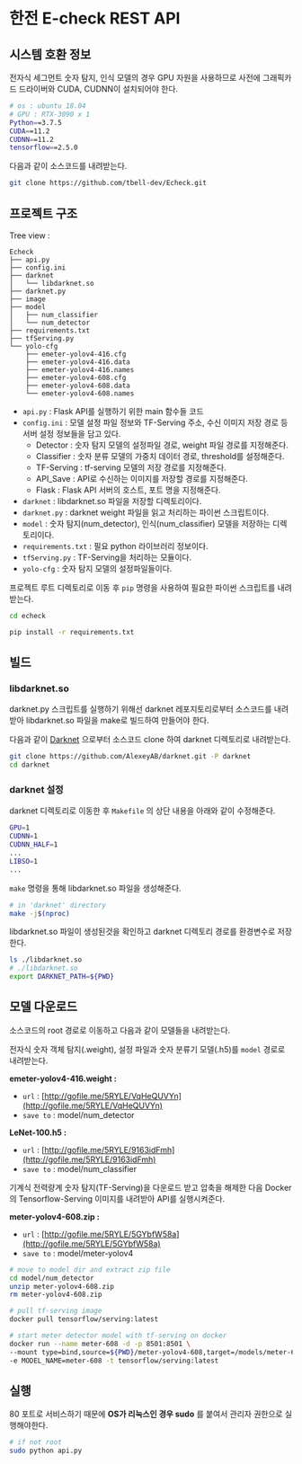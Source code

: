 # 한전 E-check REST API

## 시스템 호환 정보

전자식 세그먼트 숫자 탐지, 인식 모델의 경우 GPU 자원을 사용하므로 사전에 그래픽카드 드라이버와 CUDA, CUDNN이 설치되어야 한다.

```bash
# os : ubuntu 18.04
# GPU : RTX-3090 x 1
Python==3.7.5
CUDA==11.2
CUDNN==11.2
tensorflow==2.5.0
```

다음과 같이 소스코드를 내려받는다.

```bash
git clone https://github.com/tbell-dev/Echeck.git
```

## 프로젝트 구조

Tree view : 

```
Echeck
├── api.py
├── config.ini
├── darknet
│   └── libdarknet.so
├── darknet.py
├── image
├── model
│   ├── num_classifier
│   └── num_detector
├── requirements.txt
├── tfServing.py
└── yolo-cfg
    ├── emeter-yolov4-416.cfg
    ├── emeter-yolov4-416.data
    ├── emeter-yolov4-416.names
    ├── emeter-yolov4-608.cfg
    ├── emeter-yolov4-608.data
    └── emeter-yolov4-608.names
```

- `api.py` : Flask API를 실행하기 위한 main 함수들 코드
- `config.ini` : 모델 설정 파일 정보와 TF-Serving 주소, 수신 이미지 저장 경로 등 서버 설정 정보들을 담고 있다.
    - Detector : 숫자 탐지 모델의 설정파일 경로, weight 파일 경로를 지정해준다.
    - Classifier : 숫자 분류 모델의 가중치 데이터 경로, threshold를 설정해준다.
    - TF-Serving : tf-serving 모델의 저장 경로를 지정해준다.
    - API_Save : API로 수신하는 이미지를 저장할 경로를 지정해준다.
    - Flask : Flask API 서버의 호스트, 포트 명을 지정해준다.
- `darknet` : libdarknet.so 파일을 저장할 디렉토리이다.
- `darknet.py` : darknet weight 파일을 읽고 처리하는 파이썬 스크립트이다.
- `model` : 숫자 탐지(num_detector), 인식(num_classifier) 모델을 저장하는 디렉토리이다.
- `requirements.txt` : 필요 python 라이브러리 정보이다.
- `tfServing.py` : TF-Serving을 처리하는 모듈이다.
- `yolo-cfg` : 숫자 탐지 모델의 설정파일들이다.

프로젝트 루트 디렉토리로 이동 후 `pip` 명령을 사용하여 필요한 파이썬 스크립트를 내려받는다.

```bash
cd echeck
```

```bash
pip install -r requirements.txt
```

## 빌드

### libdarknet.so
darknet.py 스크립트를 실행하기 위해선 darknet 레포지토리로부터 소스코드를 내려받아 libdarknet.so 파일을 make로 빌드하여 만들어야 한다.

다음과 같이 [Darknet](https://github.com/AlexeyAB/darknet.git) 으로부터 소스코드 clone 하여 darknet 디렉토리로 내려받는다.

```bash
git clone https://github.com/AlexeyAB/darknet.git -P darknet
cd darknet
```

### darknet 설정
darknet 디렉토리로 이동한 후 `Makefile` 의 상단 내용을 아래와 같이 수정해준다.

```bash
GPU=1
CUDNN=1
CUDNN_HALF=1
...
LIBSO=1
...
```

`make` 명령을 통해 libdarknet.so 파일을 생성해준다.

```bash
# in 'darknet' directory
make -j$(nproc)
```

libdarknet.so 파일이 생성된것을 확인하고 darknet 디렉토리 경로를 환경변수로 저장한다.

```bash
ls ./libdarknet.so
# ./libdarknet.so
export DARKNET_PATH=${PWD}
```

## 모델 다운로드

소스코드의 root 경로로 이동하고 다음과 같이 모델들을 내려받는다.

전자식 숫자 객체 탐지(.weight), 설정 파일과 숫자 분류기 모델(.h5)를 `model` 경로로 내려받는다.

**emeter-yolov4-416.weight :**

- `url` : [http://gofile.me/5RYLE/VqHeQUVYn](http://gofile.me/5RYLE/VqHeQUVYn)
- `save to` : model/num_detector

**LeNet-100.h5 :** 

- `url` : [http://gofile.me/5RYLE/9163idFmh](http://gofile.me/5RYLE/9163idFmh)
- `save to` : model/num_classifier

기계식 전력량계 숫자 탐지(TF-Serving)을 다운로드 받고 압축을 해제한 다음 Docker의 Tensorflow-Serving 이미지를 내려받아 API를 실행시켜준다.

**meter-yolov4-608.zip :**

- `url` : [http://gofile.me/5RYLE/5GYbfW58a](http://gofile.me/5RYLE/5GYbfW58a)
- `save to` : model/meter-yolov4

```bash
# move to model dir and extract zip file
cd model/num_detector
unzip meter-yolov4-608.zip
rm meter-yolov4-608.zip
```

```bash
# pull tf-serving image
docker pull tensorflow/serving:latest

# start meter detector model with tf-serving on docker
docker run --name meter-608 -d -p 8501:8501 \
--mount type=bind,source=${PWD}/meter-yolov4-608,target=/models/meter-608 \
-e MODEL_NAME=meter-608 -t tensorflow/serving:latest
```

## 실행

80 포트로 서비스하기 때문에 **OS가 리눅스인 경우 sudo** 를 붙여서 관리자 권한으로 실행해야한다.

```bash
# if not root
sudo python api.py
```
